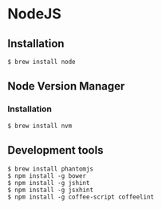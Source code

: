 # NodeJS

## Installation

```ShellSession
$ brew install node
```

## Node Version Manager

### Installation

```ShellSession
$ brew install nvm
```

## Development tools

```ShellSession
$ brew install phantomjs
$ npm install -g bower
$ npm install -g jshint
$ npm install -g jsxhint
$ npm install -g coffee-script coffeelint
```
